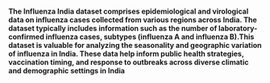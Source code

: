 #### The Influenza India dataset comprises epidemiological and virological data on influenza cases collected from various regions across India. The dataset typically includes information such as the number of laboratory-confirmed influenza cases, subtypes (influenza A and influenza B).This dataset is valuable for analyzing the seasonality and geographic variation of influenza in India. These data help inform public health strategies, vaccination timing, and response to outbreaks across diverse climatic and demographic settings in India
